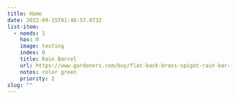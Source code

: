 ```yaml
---
title: Home
date: 2022-09-15T01:46:57.073Z
list-item:
  - needs: 1
    has: 0
    image: testing
    index: 0
    title: Rain Barrel
    url: https://www.gardeners.com/buy/flat-back-brass-spigot-rain-barrel-50-gallon/8612853.html
    notes: color green
    priority: 2
slug: ""
---
```

